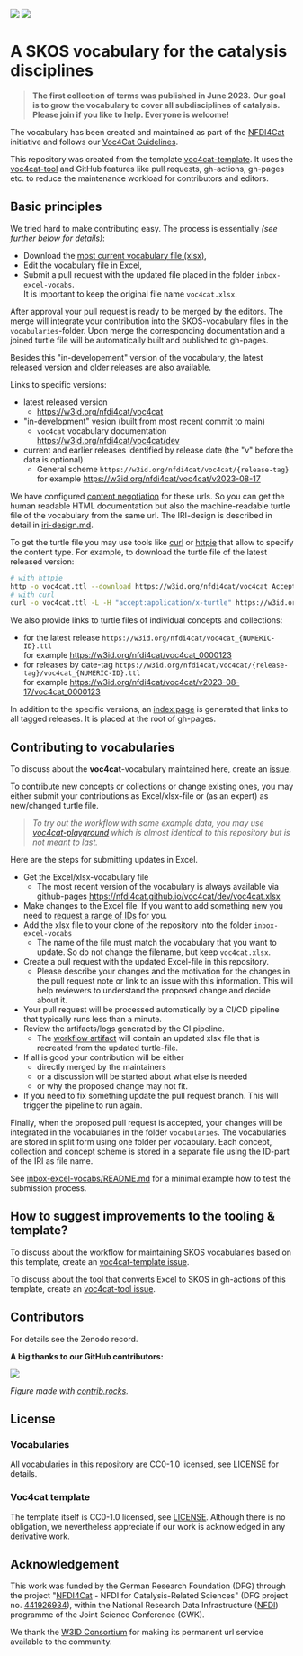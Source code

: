 [![](https://github.com/nfdi4cat/voc4cat/workflows/Publish/badge.svg)](https://github.com/nfdi4cat/voc4cat/actions)
[![](https://github.com/nfdi4cat/voc4cat/workflows/Build/badge.svg)](https://github.com/nfdi4cat/voc4cat/actions)

# A SKOS vocabulary for the catalysis disciplines

> **The first collection of terms was published in June 2023.**
> **Our goal is to grow the vocabulary to cover all subdisciplines of catalysis.**
>**Please join if you like to help. Everyone is welcome!**

The vocabulary has been created and maintained as part of the [NFDI4Cat](http://www.nfdi4cat.org) initiative and follows our [Voc4Cat Guidelines](https://doi.org/10.5281/zenodo.7669183).

This repository was created from the template [voc4cat-template](https://github.com/nfdi4cat/voc4cat-template).
It uses the [voc4cat-tool](https://github.com/nfdi4cat/voc4cat-tool) and GitHub features like pull requests, gh-actions, gh-pages etc. to reduce the maintenance workload for contributors and editors.

## Basic principles

We tried hard to make contributing easy. The process is essentially *(see further below for details)*:

- Download the [most current vocabulary file (xlsx)](https://nfdi4cat.github.io/voc4cat/dev/voc4cat.xlsx),
- Edit the vocabulary file in Excel,
- Submit a pull request with the updated file placed in the folder `inbox-excel-vocabs`.<BR>It is important to keep the original file name `voc4cat.xlsx`.

After approval your pull request is ready to be merged by the editors. The merge will integrate your contribution into the SKOS-vocabulary files in the `vocabularies`-folder. Upon merge the corresponding documentation and a joined turtle file will be automatically built and published to gh-pages.

Besides this "in-developement" version of the vocabulary, the latest released version and older releases are also available.

Links to specific versions:

- latest released version
  - https://w3id.org/nfdi4cat/voc4cat
- "in-development" vesion (built from most recent commit to main)
  - `voc4cat` vocabulary documentation https://w3id.org/nfdi4cat/voc4cat/dev
- current and earlier releases identified by release date (the "v" before the data is optional)
  - General scheme `https://w3id.org/nfdi4cat/voc4cat/{release-tag}`<BR>for example https://w3id.org/nfdi4cat/voc4cat/v2023-08-17

We have configured [content negotiation](https://en.wikipedia.org/wiki/Content_negotiation) for these urls.
So you can get the human readable HTML documentation but also the machine-readable turtle file of the vocabulary from the same url.
The IRI-design is described in detail in [iri-design.md](https://github.com/nfdi4cat/voc4cat/main/iri-design.md).

To get the turtle file you may use tools like [curl](https://curl.se/) or [httpie](https://httpie.io/docs/cli) that allow to specify the content type. For example, to download the turtle file of the latest released version:

```bash
# with httpie
http -o voc4cat.ttl --download https://w3id.org/nfdi4cat/voc4cat Accept:"application/x-turtle"
# with curl
curl -o voc4cat.ttl -L -H "accept:application/x-turtle" https://w3id.org/nfdi4cat/voc4cat
```

We also provide links to turtle files of individual concepts and collections:

- for the latest release `https://w3id.org/nfdi4cat/voc4cat_{NUMERIC-ID}.ttl`<BR>for example https://w3id.org/nfdi4cat/voc4cat_0000123
- for releases by date-tag `https://w3id.org/nfdi4cat/voc4cat/{release-tag}/voc4cat_{NUMERIC-ID}.ttl`<BR>for example https://w3id.org/nfdi4cat/voc4cat/v2023-08-17/voc4cat_0000123

In addition to the specific versions, an [index page](https://nfdi4cat.github.io/voc4cat/) is generated that links to all tagged releases.
It is placed at the root of gh-pages.

## Contributing to vocabularies

To discuss about the **voc4cat**-vocabulary maintained here, create an [issue](https://github.com/nfdi4cat/voc4cat/issues).

To contribute new concepts or collections or change existing ones, you may either submit your contributions as Excel/xlsx-file or (as an expert) as new/changed turtle file.

> *To try out the workflow with some example data, you may use [voc4cat-playground](https://github.com/nfdi4cat/voc4cat-playground) which is almost identical to this repository but is not meant to last.*

Here are the steps for submitting updates in Excel.

- Get the Excel/xlsx-vocabulary file
  - The most recent version of the vocabulary is always available via github-pages https://nfdi4cat.github.io/voc4cat/dev/voc4cat.xlsx
- Make changes to the Excel file. If you want to add something new you need to [request a range of IDs](https://github.com/nfdi4cat/voc4cat/issues/new/choose) for you.
- Add the xlsx file to your clone of the repository into the folder `inbox-excel-vocabs`
  - The name of the file must match the vocabulary that you want to update. So do not change the filename, but keep `voc4cat.xlsx`.
- Create a pull request with the updated Excel-file in this repository.
  - Please describe your changes and the motivation for the changes in the pull request note or link to an issue with this information. This will help reviewers to understand the proposed change and decide about it.
- Your pull request will be processed automatically by a CI/CD pipeline that typically runs less than a minute.
- Review the artifacts/logs generated by the CI pipeline.
  - The [workflow artifact](https://docs.github.com/en/actions/managing-workflow-runs/downloading-workflow-artifacts) will contain an updated xlsx file that is recreated from the updated turtle-file.
- If all is good your contribution will be either
  - directly merged by the maintainers
  - or a discussion will be started about what else is needed
  - or why the proposed change may not fit.
- If you need to fix something update the pull request branch. This will trigger the pipeline to run again.

Finally, when the proposed pull request is accepted, your changes will be integrated in the vocabularies in the folder `vocabularies`. The vocabularies are stored in split form using one folder per vocabulary. Each concept, collection and concept scheme is stored in a separate file using the ID-part of the IRI as file name.

See [inbox-excel-vocabs/README.md](inbox-excel-vocabs/README.md) for a minimal example how to test the submission process.

## How to suggest improvements to the tooling & template?

To discuss about the workflow for maintaining SKOS vocabularies based on this template, create an [voc4cat-template issue](https://github.com/nfdi4cat/voc4cat-template/issues).

To discuss about the tool that converts Excel to SKOS in gh-actions of this template, create an [voc4cat-tool issue](https://github.com/nfdi4cat/voc4cat-tool/issues).

## Contributors

For details see the Zenodo record.

**A big thanks to our GitHub contributors:**

<a href="https://github.com/nfdi4cat/voc4cat/graphs/contributors">
  <img src="https://contrib.rocks/image?repo=nfdi4cat/voc4cat" />
</a>

*Figure made with [contrib.rocks](https://contrib.rocks).*

## License

### Vocabularies

All vocabularies in this repository are CC0-1.0 licensed, see [LICENSE](LICENSE) for details.

### Voc4cat template

The template itself is CC0-1.0 licensed, see [LICENSE](LICENSE). Although there is no obligation, we nevertheless appreciate if our work is acknowledged in any derivative work.

## Acknowledgement

This work was funded by the German Research Foundation (DFG) through the project "[NFDI4Cat](https://www.nfdi4cat.org) - NFDI for Catalysis-Related Sciences" (DFG project no. [441926934](https://gepris.dfg.de/gepris/projekt/441926934)), within the National Research Data Infrastructure ([NFDI](https://www.nfdi.de)) programme of the Joint Science Conference (GWK).

We thank the [W3ID Consortium](https://w3id.org) for making its permanent url service available to the community.
